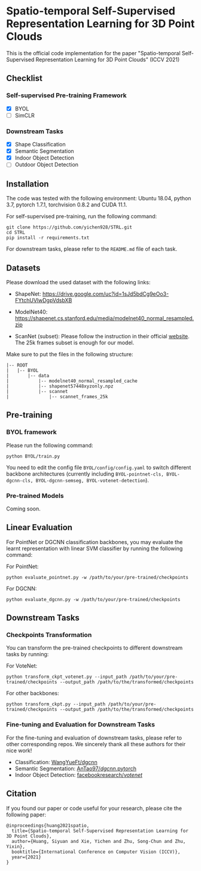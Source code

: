 # Spatio-temporal Self-Supervised Representation Learning for 3D Point Clouds



This is the official code implementation for the paper "Spatio-temporal Self-Supervised Representation Learning for 3D Point Clouds" (ICCV 2021)

## Checklist

### Self-supervised Pre-training Framework

+ [x] BYOL
+ [ ] SimCLR

### Downstream Tasks

+ [x] Shape Classification
+ [x] Semantic Segmentation
+ [x] Indoor Object Detection
+ [ ] Outdoor Object Detection

## Installation 

The code was tested with the following environment: Ubuntu 18.04, python 3.7, pytorch 1.7.1, torchvision 0.8.2 and CUDA 11.1.

For self-supervised pre-training, run the following command:

```
git clone https://github.com/yichen928/STRL.git
cd STRL
pip install -r requirements.txt
```

For downstream tasks, please refer to the `README.md` file of each task.

## Datasets

Please download the used dataset with the following links:

+ ShapeNet: https://drive.google.com/uc?id=1sJd5bdCg9eOo3-FYtchUVlwDgpVdsbXB

+ ModelNet40: https://shapenet.cs.stanford.edu/media/modelnet40_normal_resampled.zip
+ ScanNet (subset): Please follow the instruction in their official [website](http://www.scan-net.org/). The 25k frames subset is enough for our model.

Make sure to put the files in the following structure:

```
|-- ROOT
|	|-- BYOL
|		|-- data
|			|-- modelnet40_normal_resampled_cache
|			|-- shapenet57448xyzonly.npz
|			|-- scannet
|				|-- scannet_frames_25k
```

## Pre-training

### BYOL framework

Please run the following command:

```
python BYOL/train.py
```

You need to edit the config file `BYOL/config/config.yaml` to switch different backbone architectures (currently including `BYOL-pointnet-cls, BYOL-dgcnn-cls, BYOL-dgcnn-semseg, BYOL-votenet-detection`).

### Pre-trained Models

Coming soon.

## Linear Evaluation

For PointNet or DGCNN classification backbones, you may evaluate the learnt representation with linear SVM classifier by running the following command:

For PointNet:

```
python evaluate_pointnet.py -w /path/to/your/pre-trained/checkpoints
```

For DGCNN:

```
python evaluate_dgcnn.py -w /path/to/your/pre-trained/checkpoints
```

## Downstream Tasks

### Checkpoints Transformation

You can transform the pre-trained checkpoints to different downstream tasks by running:

For VoteNet:

```
python transform_ckpt_votenet.py --input_path /path/to/your/pre-trained/checkpoints --output_path /path/to/the/transformed/checkpoints
```

For other backbones:

```
python transform_ckpt.py --input_path /path/to/your/pre-trained/checkpoints --output_path /path/to/the/transformed/checkpoints
```

### Fine-tuning and Evaluation for Downstream Tasks

For the fine-tuning and evaluation of downstream tasks, please refer to other corresponding repos. We sincerely thank all these authors for their nice work!

+ Classification: [WangYueFt/dgcnn](https://github.com/WangYueFt/dgcnn)
+ Semantic Segmentation: [AnTao97/*dgcnn*.pytorch](https://github.com/AnTao97/dgcnn.pytorch)
+ Indoor Object Detection: [facebookresearch/*votenet*](https://github.com/facebookresearch/votenet)

## Citation

If you found our paper or code useful for your research, please cite the following paper:

```
@inproceedings{huang2021spatio,
  title={Spatio-temporal Self-Supervised Representation Learning for 3D Point Clouds},
  author={Huang, Siyuan and Xie, Yichen and Zhu, Song-Chun and Zhu, Yixin},
  booktitle={International Conference on Computer Vision (ICCV)},
  year={2021}
}
```
